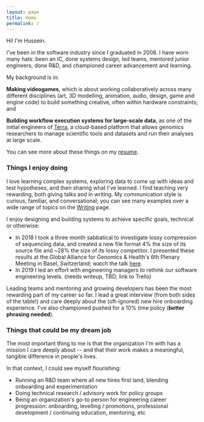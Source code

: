 ```yaml
---
layout: page
title: Home
permalink: /
---
```


Hi! I'm Hussein.

I've been in the software industry since I graduated in 2008. I have worn many hats: been an IC, done systems design, led teams, mentored junior engineers, done R&D, and championed career advancement and learning.

My background is in:

**Making videogames**, which is about working collaboratively across many different disciplines (art, 3D modelling, animation, audio, design, game and engine code) to build something creative, often within hardware constraints; and

**Building workflow execution systems for large-scale data**, as one of the initial engineers of [Terra](https://terra.bio/), a cloud-based platform that allows genomics researchers to manage scientific tools and datasets and run their analyses at large scale.

You can see more about these things on my [resume](/resume).

### Things I enjoy doing

I love learning complex systems, exploring data to come up with ideas and test hypotheses, and then sharing what I've learned. I find teaching very rewarding, both giving talks and in writing. My communication style is curious, familiar, and conversational; you can see many examples over a wide range of topics on the [Writing](/writing) page.

I enjoy designing and building systems to achieve specific goals, technical or otherwise:
* In 2018 I took a three month sabbatical to investigate lossy compression of sequencing data, and created a new file format 4% the size of its source file and ~28% the size of its lossy competitor. I presented these results at the Global Alliance for Genomics & Health's 6th Plenary Meeting in Basel, Switzerland; watch the talk [here](https://www.youtube.com/watch?v=TaqFBgaZHmE&t=13920s).
* In 2019 I led an effort with engineering managers to rethink our software engineering levels. (needs writeup, TBD; link to Trello)

Leading teams and mentoring and growing developers has been the most rewarding part of my career so far. I lead a great interview (from both sides of the table!) and care deeply about the (oft-ignored) new hire onboarding experience. I've also championed pushed for a 10% time policy (**better phrasing needed**).


### Things that could be my dream job

The most important thing to me is that the organization I'm with has a mission I care deeply about -- and that their work makes a meaningful, tangible difference in people's lives.

In that context, I could see myself flourishing:

* Running an R&D team where all new hires first land, blending onboarding and experimentation
* Doing technical research / advisory work for policy groups
* Being an organization's go-to person for engineering career progression: onboarding, levelling / promotions, professional development / continuing education, mentoring, etc

